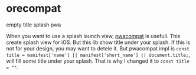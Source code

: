 # orecompat

empty title splash pwa

When you want to use a splash launch view, [pwacompat](https://github.com/GoogleChromeLabs/pwacompat) is usefull.
This create splash view for iOS.
But this lib show title under your splash.
If this is not for your design, you may want to detele it.
But pwacompat impl is `const title = manifest['name'] || manifest['short_name'] || document.title;`, will fill some title under your splash.
That is why I changed it to `const title = ""`.
